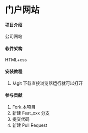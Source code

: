 # 门户网站

#### 项目介绍
公司网站

#### 软件架构
HTML+css


#### 安装教程

1. 从git 下载直接浏览器运行就可以打开




#### 参与贡献

1. Fork 本项目
2. 新建 Feat_xxx 分支
3. 提交代码
4. 新建 Pull Request

